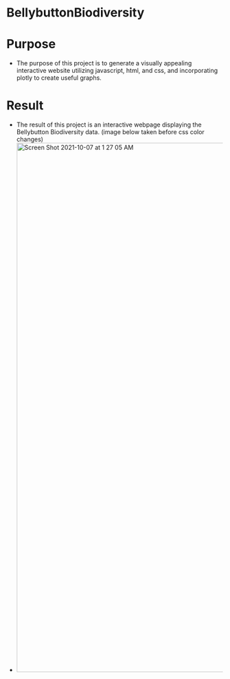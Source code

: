# BellybuttonBiodiversity
# Purpose
  * The purpose of this project is to generate a visually appealing interactive website utilizing javascript, html, and css, and incorporating plotly to create useful graphs. 
# Result
  * The result of this project is an interactive webpage displaying the Bellybutton Biodiversity data. (image below taken before css color changes)
  * <img width="1231" alt="Screen Shot 2021-10-07 at 1 27 05 AM" src="https://user-images.githubusercontent.com/60943801/136423243-6ff73e99-7a16-44a1-bad3-9550910f533f.png">

